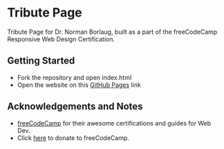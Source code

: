 Tribute Page
=============
Tribute Page for Dr. Norman Borlaug, built as a part of the freeCodeCamp Responsive Web Design Certification.

Getting Started
----------------
+ Fork the repository and open index.html 
+ Open the website on this [GitHub Pages](https://thewhitewolf17.github.io/Tribute-Page) link

Acknowledgements and Notes
---------------------------
+ [freeCodeCamp](https://www.freecodecamp.org/) for their awesome certifications and guides for Web Dev.
+ Click [here](https://donate.freecodecamp.org/) to donate to freeCodeCamp.